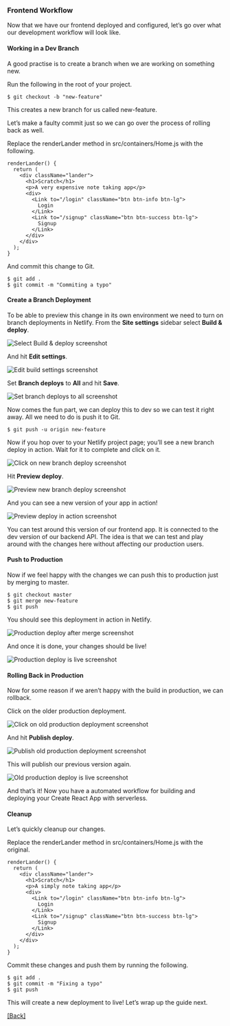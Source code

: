 ### **Frontend Workflow**
Now that we have our frontend deployed and configured, let’s go over what our development workflow will look like.

#### Working in a Dev Branch
A good practise is to create a branch when we are working on something new.

Run the following in the root of your project.

```
$ git checkout -b "new-feature"
```

This creates a new branch for us called new-feature.

Let’s make a faulty commit just so we can go over the process of rolling back as well.

Replace the renderLander method in src/containers/Home.js with the following.

```
renderLander() {
  return (
    <div className="lander">
      <h1>Scratch</h1>
      <p>A very expensive note taking app</p>
      <div>
        <Link to="/login" className="btn btn-info btn-lg">
          Login
        </Link>
        <Link to="/signup" className="btn btn-success btn-lg">
          Signup
        </Link>
      </div>
    </div>
  );
}
```

And commit this change to Git.

```
$ git add .
$ git commit -m "Commiting a typo"
```

#### Create a Branch Deployment
To be able to preview this change in its own environment we need to turn on branch deployments in Netlify. From the **Site settings** sidebar select **Build & deploy**.

![Select Build & deploy screenshot](https://d33wubrfki0l68.cloudfront.net/0fc91ca2a3472f3f5a2526001c51ec7dd71f2058/b539b/assets/part2/select-build-and-deploy.png)

And hit **Edit settings**.

![Edit build settings screenshot](https://d33wubrfki0l68.cloudfront.net/dc35eb956f640a7af462c90a457b786ff1f51c38/480bf/assets/part2/edit-build-settings.png)

Set **Branch deploys** to **All** and hit **Save**.

![Set branch deploys to all screenshot](https://d33wubrfki0l68.cloudfront.net/f44192f795360121f853bb76a9aa5547ea56ad25/bfc45/assets/part2/set-branch-deploys-to-all.png)

Now comes the fun part, we can deploy this to dev so we can test it right away. All we need to do is push it to Git.

```
$ git push -u origin new-feature
```

Now if you hop over to your Netlify project page; you’ll see a new branch deploy in action. Wait for it to complete and click on it.

![Click on new branch deploy screenshot](https://d33wubrfki0l68.cloudfront.net/49d18aea0a35b198d4a6613b21915cbb9fff4f30/dbc06/assets/part2/click-on-new-branch-deploy.png)

Hit **Preview deploy**.

![Preview new branch deploy screenshot](https://d33wubrfki0l68.cloudfront.net/ad23d689de0fe98fb2054dd2493d6e44a6cf3641/dcc40/assets/part2/preview-new-branch-deploy.png)

And you can see a new version of your app in action!

![Preview deploy in action screenshot](https://d33wubrfki0l68.cloudfront.net/8c3499380be64286759589bdc30b0ab0fd306421/d2988/assets/part2/preview-deploy-in-action.png)

You can test around this version of our frontend app. It is connected to the dev version of our backend API. The idea is that we can test and play around with the changes here without affecting our production users.

#### Push to Production
Now if we feel happy with the changes we can push this to production just by merging to master.

```
$ git checkout master
$ git merge new-feature
$ git push
```

You should see this deployment in action in Netlify.

![Production deploy after merge screenshot](https://d33wubrfki0l68.cloudfront.net/5f02d4e5648ef99d446003eb4bd62359cb00448f/66558/assets/part2/production-deploy-after-merge.png)

And once it is done, your changes should be live!

![Production deploy is live screenshot](https://d33wubrfki0l68.cloudfront.net/fbf8c62279d1c036fd6df6d28e7cf582f6d791b2/de067/assets/part2/production-deploy-is-live.png)

#### Rolling Back in Production
Now for some reason if we aren’t happy with the build in production, we can rollback.

Click on the older production deployment.

![Click on old production deployment screenshot](https://d33wubrfki0l68.cloudfront.net/0f056d6b825f9f26f2c133b460d64885ad95269b/0454a/assets/part2/click-on-old-production-deployment.png)

And hit **Publish deploy**.

![Publish old production deployment screenshot](https://d33wubrfki0l68.cloudfront.net/69d3d15d7cff63dade2edb2701b14af1029815f0/77496/assets/part2/publish-old-production-deployment.png)

This will publish our previous version again.

![Old production deploy is live screenshot](https://d33wubrfki0l68.cloudfront.net/1b157ecd915865b0a46f2064f87c82dc85160ec1/00a9b/assets/part2/old-production-deploy-is-live.png)

And that’s it! Now you have a automated workflow for building and deploying your Create React App with serverless.

#### Cleanup
Let’s quickly cleanup our changes.

Replace the renderLander method in src/containers/Home.js with the original.

```
renderLander() {
  return (
    <div className="lander">
      <h1>Scratch</h1>
      <p>A simply note taking app</p>
      <div>
        <Link to="/login" className="btn btn-info btn-lg">
          Login
        </Link>
        <Link to="/signup" className="btn btn-success btn-lg">
          Signup
        </Link>
      </div>
    </div>
  );
}
```

Commit these changes and push them by running the following.

```
$ git add .
$ git commit -m "Fixing a typo"
$ git push
```

This will create a new deployment to live! Let’s wrap up the guide next.


[[Back]](https://github.com/eksant/serverless-react-aws)
